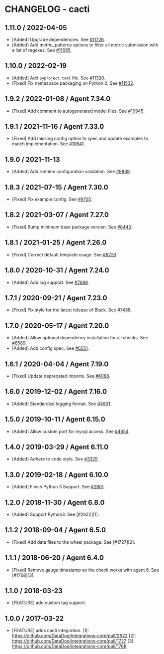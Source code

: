 # CHANGELOG - cacti

## 1.11.0 / 2022-04-05

* [Added] Upgrade dependencies. See [#11726](https://github.com/DataDog/integrations-core/pull/11726).
* [Added] Add metric_patterns options to filter all metric submission with a list of regexes. See [#11695](https://github.com/DataDog/integrations-core/pull/11695).

## 1.10.0 / 2022-02-19

* [Added] Add `pyproject.toml` file. See [#11320](https://github.com/DataDog/integrations-core/pull/11320).
* [Fixed] Fix namespace packaging on Python 2. See [#11532](https://github.com/DataDog/integrations-core/pull/11532).

## 1.9.2 / 2022-01-08 / Agent 7.34.0

* [Fixed] Add comment to autogenerated model files. See [#10945](https://github.com/DataDog/integrations-core/pull/10945).

## 1.9.1 / 2021-11-16 / Agent 7.33.0

* [Fixed] Add missing config option to spec and update examples to match implementation. See [#10641](https://github.com/DataDog/integrations-core/pull/10641).

## 1.9.0 / 2021-11-13

* [Added] Add runtime configuration validation. See [#8889](https://github.com/DataDog/integrations-core/pull/8889).

## 1.8.3 / 2021-07-15 / Agent 7.30.0

* [Fixed] Fix example config. See [#9705](https://github.com/DataDog/integrations-core/pull/9705).

## 1.8.2 / 2021-03-07 / Agent 7.27.0

* [Fixed] Bump minimum base package version. See [#8443](https://github.com/DataDog/integrations-core/pull/8443).

## 1.8.1 / 2021-01-25 / Agent 7.26.0

* [Fixed] Correct default template usage. See [#8233](https://github.com/DataDog/integrations-core/pull/8233).

## 1.8.0 / 2020-10-31 / Agent 7.24.0

* [Added] Add log support. See [#7699](https://github.com/DataDog/integrations-core/pull/7699).

## 1.7.1 / 2020-09-21 / Agent 7.23.0

* [Fixed] Fix style for the latest release of Black. See [#7438](https://github.com/DataDog/integrations-core/pull/7438).

## 1.7.0 / 2020-05-17 / Agent 7.20.0

* [Added] Allow optional dependency installation for all checks. See [#6589](https://github.com/DataDog/integrations-core/pull/6589).
* [Added] Add config spec. See [#6551](https://github.com/DataDog/integrations-core/pull/6551).

## 1.6.1 / 2020-04-04 / Agent 7.19.0

* [Fixed] Update deprecated imports. See [#6088](https://github.com/DataDog/integrations-core/pull/6088).

## 1.6.0 / 2019-12-02 / Agent 7.16.0

* [Added] Standardize logging format. See [#4901](https://github.com/DataDog/integrations-core/pull/4901).

## 1.5.0 / 2019-10-11 / Agent 6.15.0

* [Added] Allow custom port for mysql access. See [#4654](https://github.com/DataDog/integrations-core/pull/4654).

## 1.4.0 / 2019-03-29 / Agent 6.11.0

* [Added] Adhere to code style. See [#3325](https://github.com/DataDog/integrations-core/pull/3325).

## 1.3.0 / 2019-02-18 / Agent 6.10.0

* [Added] Finish Python 3 Support. See [#2901](https://github.com/DataDog/integrations-core/pull/2901).

## 1.2.0 / 2018-11-30 / Agent 6.8.0

* [Added] Support Python3. See [#2622][1].

## 1.1.2 / 2018-09-04 / Agent 6.5.0

* [Fixed] Add data files to the wheel package. See [#1727][2].

## 1.1.1 / 2018-06-20 / Agent 6.4.0

* [Fixed] Remove gauge timestamp so the check works with agent 6. See [#1768][3].

## 1.1.0 / 2018-03-23

* [FEATURE] add custom tag support.

## 1.0.0 / 2017-03-22

* [FEATURE] adds cacti integration.
[1]: https://github.com/DataDog/integrations-core/pull/2622
[2]: https://github.com/DataDog/integrations-core/pull/1727
[3]: https://github.com/DataDog/integrations-core/pull/1768
